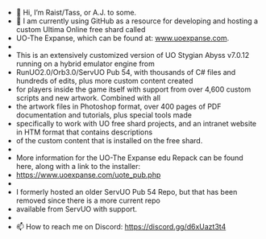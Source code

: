 - 👋 Hi, I’m Raist/Tass, or A.J. to some.
- 👀 I am currently using GitHub as a resource for developing and hosting a custom Ultima Online free shard called
- UO-The Expanse, which can be found at: www.uoexpanse.com.
- 
- This is an extensively customized version of UO Stygian Abyss v7.0.12 running on a hybrid emulator engine from
- RunUO2.0/Orb3.0/ServUO Pub 54, with thousands of C# files and hundreds of edits, plus more custom content created
- for players inside the game itself with support from over 4,600 custom scripts and new artwork. Combined with all
- the artwork files in Photoshop format, over 400 pages of PDF documentation and tutorials, plus special tools made
- specifically to work with UO free shard projects, and an intranet website in HTM format that contains descriptions
- of the custom content that is installed on the free shard.
- 
- More information for the UO-The Expanse edu Repack can be found here, along with a link to the installer:
- https://www.uoexpanse.com/uote_pub.php
- 
- I formerly hosted an older ServUO Pub 54 Repo, but that has been removed since there is a more current repo
- available from ServUO with support.
- 
- 📫 How to reach me on Discord: https://discord.gg/d6xUazt3t4

<!---
tass23/tass23 is a ✨ special ✨ repository because its `README.md` (this file) appears on your GitHub profile.
You can click the Preview link to take a look at your changes.
--->

